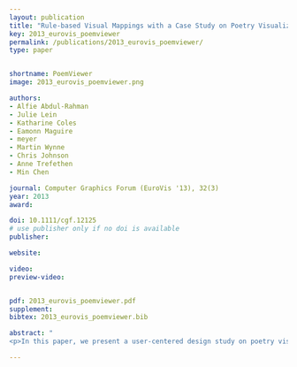 ```yaml
---
layout: publication
title: "Rule-based Visual Mappings with a Case Study on Poetry Visualization"
key: 2013_eurovis_poemviewer
permalink: /publications/2013_eurovis_poemviewer/
type: paper


shortname: PoemViewer
image: 2013_eurovis_poemviewer.png

authors: 
- Alfie Abdul-Rahman
- Julie Lein
- Katharine Coles
- Eamonn Maguire
- meyer
- Martin Wynne
- Chris Johnson
- Anne Trefethen
- Min Chen

journal: Computer Graphics Forum (EuroVis '13), 32(3)
year: 2013
award: 

doi: 10.1111/cgf.12125
# use publisher only if no doi is available
publisher: 

website: 

video: 
preview-video: 


pdf: 2013_eurovis_poemviewer.pdf
supplement:
bibtex: 2013_eurovis_poemviewer.bib

abstract: "
<p>In this paper, we present a user-centered design study on poetry visualization. We develop a rule-based solution to address the conflicting needs for maintaining the flexibility of visualizing a large set of poetic variables and for reducing the tedium and cognitive load in interacting with the visual mapping control panel. We adopt Munzner’s nested design model to maintain high-level interactions with the end users in a closed loop. In addition, we examine three design options for alleviating the difficulty in visualizing poems latitudinally. We present several example uses of poetry visualization in scholarly research on poetry.</p>"

---
```



